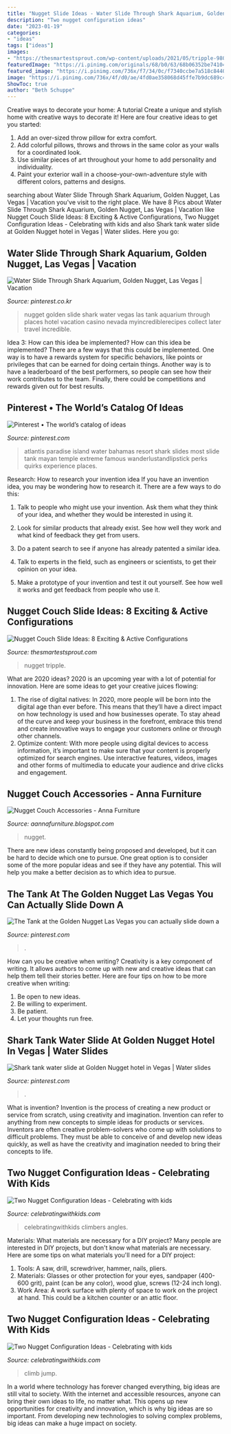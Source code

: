 ```yaml
---
title: "Nugget Slide Ideas - Water Slide Through Shark Aquarium, Golden Nugget, Las Vegas"
description: "Two nugget configuration ideas"
date: "2023-01-19"
categories:
- "ideas"
tags: ["ideas"]
images:
- "https://thesmartestsprout.com/wp-content/uploads/2021/05/tripple-980x653.jpg"
featuredImage: "https://i.pinimg.com/originals/68/b0/63/68b06352be741043ba17b4a2dddeec12.jpg"
featured_image: "https://i.pinimg.com/736x/f7/34/0c/f7340ccbe7a518c84407b946fcd9d98d.jpg"
image: "https://i.pinimg.com/736x/4f/d0/ae/4fd0ae358068d45ffe7b9dc689c40062--las-vegas-hotels-shark-tank.jpg"
ShowToc: true
author: "Beth Schuppe"
---
```



Creative ways to decorate your home: A tutorial
Create a unique and stylish home with creative ways to decorate it! Here are four creative ideas to get you started: 
1. Add an over-sized throw pillow for extra comfort.
2. Add colorful pillows, throws and throws in the same color as your walls for a coordinated look. 
3. Use similar pieces of art throughout your home to add personality and individuality. 
4. Paint your exterior wall in a choose-your-own-adventure style with different colors, patterns and designs.

	

		
searching about Water Slide Through Shark Aquarium, Golden Nugget, Las Vegas | Vacation you've visit to the right place. We have 8 Pics about Water Slide Through Shark Aquarium, Golden Nugget, Las Vegas | Vacation like Nugget Couch Slide Ideas: 8 Exciting &amp; Active Configurations, Two Nugget Configuration Ideas - Celebrating with kids and also Shark tank water slide at Golden Nugget hotel in Vegas | Water slides. Here you go:
		
    
## Water Slide Through Shark Aquarium, Golden Nugget, Las Vegas | Vacation

<img loading=lazy src="https://i.pinimg.com/originals/68/b0/63/68b06352be741043ba17b4a2dddeec12.jpg" onerror="this.onerror=null;this.src='https://tse1.mm.bing.net/th?id=OIP.ZaiMZudOfkK7oB0h0CRbAgHaK8&amp;pid=15.1';" alt="Water Slide Through Shark Aquarium, Golden Nugget, Las Vegas | Vacation">

_Source: pinterest.co.kr_

>nugget golden slide shark water vegas las tank aquarium through places hotel vacation casino nevada myincrediblerecipes collect later travel incredible. 

	

Idea 3: How can this idea be implemented?
How can this idea be implemented? 
There are a few ways that this could be implemented. One way is to have a rewards system for specific behaviors, like points or privileges that can be earned for doing certain things. Another way is to have a leaderboard of the best performers, so people can see how their work contributes to the team. Finally, there could be competitions and rewards given out for best results.

    
## Pinterest • The World’s Catalog Of Ideas

<img loading=lazy src="https://s-media-cache-ak0.pinimg.com/564x/ba/ef/4d/baef4dd1f0956997e8a2c1fd010f2dbb.jpg" onerror="this.onerror=null;this.src='https://tse2.mm.bing.net/th?id=OIP.ZVxnjsrDYSDxfNoSn0tDPgHaFj&amp;pid=15.1';" alt="Pinterest • The world’s catalog of ideas">

_Source: pinterest.com_

>atlantis paradise island water bahamas resort shark slides most slide tank mayan temple extreme famous wanderlustandlipstick perks quirks experience places. 

	

Research: How to research your invention idea
If you have an invention idea, you may be wondering how to research it. There are a few ways to do this:
1. Talk to people who might use your invention. Ask them what they think of your idea, and whether they would be interested in using it.

2. Look for similar products that already exist. See how well they work and what kind of feedback they get from users.

3. Do a patent search to see if anyone has already patented a similar idea.

4. Talk to experts in the field, such as engineers or scientists, to get their opinion on your idea.

5. Make a prototype of your invention and test it out yourself. See how well it works and get feedback from people who use it.

    
## Nugget Couch Slide Ideas: 8 Exciting &amp; Active Configurations

<img loading=lazy src="https://thesmartestsprout.com/wp-content/uploads/2021/05/tripple-980x653.jpg" onerror="this.onerror=null;this.src='https://tse4.mm.bing.net/th?id=OIP.6oysx-8jLcIxnylQshGgbwHaE7&amp;pid=15.1';" alt="Nugget Couch Slide Ideas: 8 Exciting &amp; Active Configurations">

_Source: thesmartestsprout.com_

>nugget tripple. 

	

What are 2020 ideas?
2020 is an upcoming year with a lot of potential for innovation. Here are some ideas to get your creative juices flowing: 
1. The rise of digital natives: In 2020, more people will be born into the digital age than ever before. This means that they’ll have a direct impact on how technology is used and how businesses operate. To stay ahead of the curve and keep your business in the forefront, embrace this trend and create innovative ways to engage your customers online or through other channels. 
2. Optimize content: With more people using digital devices to access information, it’s important to make sure that your content is properly optimized for search engines. Use interactive features, videos, images and other forms of multimedia to educate your audience and drive clicks and engagement. 

    
## Nugget Couch Accessories - Anna Furniture

<img loading=lazy src="https://i.pinimg.com/736x/f7/34/0c/f7340ccbe7a518c84407b946fcd9d98d.jpg" onerror="this.onerror=null;this.src='https://tse2.mm.bing.net/th?id=OIP.gXVXQxccVURGjyEXYojKlwHaJ4&amp;pid=15.1';" alt="Nugget Couch Accessories - Anna Furniture">

_Source: aannafurniture.blogspot.com_

>nugget. 

	

There are new ideas constantly being proposed and developed, but it can be hard to decide which one to pursue. One great option is to consider some of the more popular ideas and see if they have any potential. This will help you make a better decision as to which idea to pursue.

    
## The Tank At The Golden Nugget Las Vegas You Can Actually Slide Down A

<img loading=lazy src="https://i.pinimg.com/736x/4f/d0/ae/4fd0ae358068d45ffe7b9dc689c40062--las-vegas-hotels-shark-tank.jpg" onerror="this.onerror=null;this.src='https://tse3.mm.bing.net/th?id=OIP.__M0nCu6eMUQO5sDUWfhSQHaFj&amp;pid=15.1';" alt="The Tank at the Golden Nugget Las Vegas you can actually slide down a">

_Source: pinterest.com_

>. 

	

How can you be creative when writing?
Creativity is a key component of writing. It allows authors to come up with new and creative ideas that can help them tell their stories better. Here are four tips on how to be more creative when writing:
1. Be open to new ideas.
2. Be willing to experiment.
3. Be patient.
4. Let your thoughts run free.

    
## Shark Tank Water Slide At Golden Nugget Hotel In Vegas | Water Slides

<img loading=lazy src="https://i.pinimg.com/originals/19/e9/65/19e96518bd4a7b1b660262eadc4ce78e.jpg" onerror="this.onerror=null;this.src='https://tse1.mm.bing.net/th?id=OIP.paPeygJZO4OGL4pUhV6QpgHaKf&amp;pid=15.1';" alt="Shark tank water slide at Golden Nugget hotel in Vegas | Water slides">

_Source: pinterest.com_

>. 

	

What is invention?
Invention is the process of creating a new product or service from scratch, using creativity and imagination. Invention can refer to anything from new concepts to simple ideas for products or services. Inventors are often creative problem-solvers who come up with solutions to difficult problems. They must be able to conceive of and develop new ideas quickly, as well as have the creativity and imagination needed to bring their concepts to life.

    
## Two Nugget Configuration Ideas - Celebrating With Kids

<img loading=lazy src="https://celebratingwithkids.com/wp-content/uploads/2021/06/IMG_5432-scaled.jpg" onerror="this.onerror=null;this.src='https://tse4.mm.bing.net/th?id=OIP.uG0KmgNa0L1bTYw-5vCN4QHaFj&amp;pid=15.1';" alt="Two Nugget Configuration Ideas - Celebrating with kids">

_Source: celebratingwithkids.com_

>celebratingwithkids climbers angles. 

	

Materials: What materials are necessary for a DIY project?
Many people are interested in DIY projects, but don't know what materials are necessary. Here are some tips on what materials you'll need for a DIY project:
1. Tools: A saw, drill, screwdriver, hammer, nails, pliers.
2. Materials: Glasses or other protection for your eyes, sandpaper (400-600 grit), paint (can be any color), wood glue, screws (12-24 inch long).
3. Work Area: A work surface with plenty of space to work on the project at hand. This could be a kitchen counter or an attic floor.

    
## Two Nugget Configuration Ideas - Celebrating With Kids

<img loading=lazy src="https://celebratingwithkids.com/wp-content/uploads/2021/06/IMG_5427-720x540.jpg" onerror="this.onerror=null;this.src='https://tse2.mm.bing.net/th?id=OIP.SMEyAZV1ndlLF1wJLePX-AHaFj&amp;pid=15.1';" alt="Two Nugget Configuration Ideas - Celebrating with kids">

_Source: celebratingwithkids.com_

>climb jump. 

	

In a world where technology has forever changed everything, big ideas are still vital to society. With the internet and accessible resources, anyone can bring their own ideas to life, no matter what. This opens up new opportunities for creativity and innovation, which is why big ideas are so important. From developing new technologies to solving complex problems, big ideas can make a huge impact on society.

